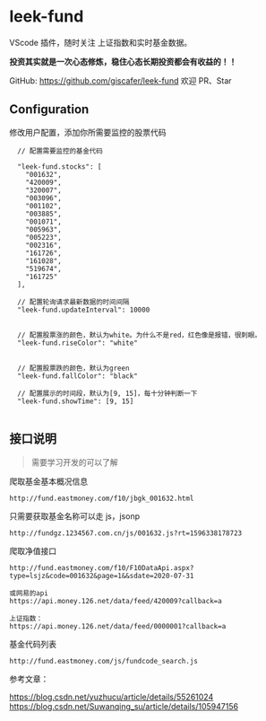 # leek-fund

VScode 插件，随时关注 上证指数和实时基金数据。

**投资其实就是一次心态修炼，稳住心态长期投资都会有收益的！！**

GitHub: https://github.com/giscafer/leek-fund 欢迎 PR、Star

## Configuration

修改用户配置，添加你所需要监控的股票代码

```
  // 配置需要监控的基金代码

  "leek-fund.stocks": [
    "001632",
    "420009",
    "320007",
    "003096",
    "001102",
    "003885",
    "001071",
    "005963",
    "005223",
    "002316",
    "161726",
    "161028",
    "519674",
    "161725"
  ],

  // 配置轮询请求最新数据的时间间隔
  "leek-fund.updateInterval": 10000


  // 配置股票涨的颜色，默认为white。为什么不是red，红色像是报错，很刺眼。
  "leek-fund.riseColor": "white"


  // 配置股票跌的颜色，默认为green
  "leek-fund.fallColor": "black"

  // 配置展示的时间段，默认为[9, 15]，每十分钟判断一下
  "leek-fund.showTime": [9, 15]


```

## 接口说明

> 需要学习开发的可以了解

爬取基金基本概况信息

```
http://fund.eastmoney.com/f10/jbgk_001632.html
```

只需要获取基金名称可以走 js，jsonp

```
http://fundgz.1234567.com.cn/js/001632.js?rt=1596338178723
```

爬取净值接口

```
http://fund.eastmoney.com/f10/F10DataApi.aspx?type=lsjz&code=001632&page=1&&sdate=2020-07-31

或网易的api
https://api.money.126.net/data/feed/420009?callback=a

上证指数：
https://api.money.126.net/data/feed/0000001?callback=a

```

基金代码列表

```
http://fund.eastmoney.com/js/fundcode_search.js
```

参考文章：

https://blog.csdn.net/yuzhucu/article/details/55261024
https://blog.csdn.net/Suwanqing_su/article/details/105947156
